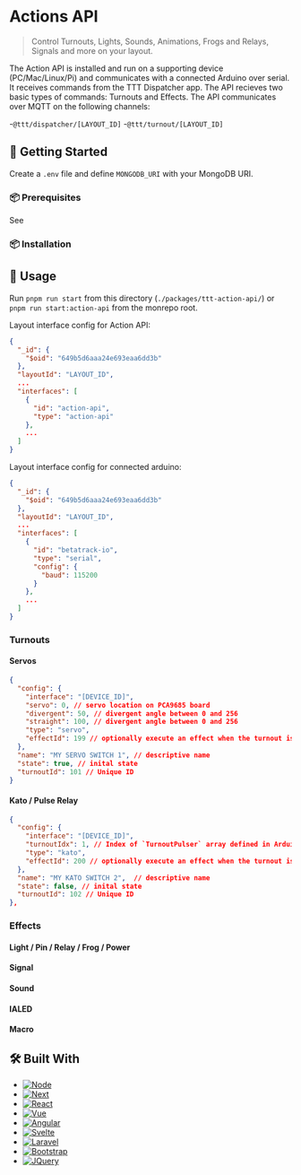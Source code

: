 #  Actions API

> Control Turnouts, Lights, Sounds, Animations, Frogs and Relays, Signals and more on your layout.

The Action API is installed and run on a supporting device (PC/Mac/Linux/Pi) and communicates with a connected Arduino over serial. It receives commands from the TTT Dispatcher app. The API recieves two basic types of commands: Turnouts and Effects. The API communicates over MQTT on the following channels:

-`@ttt/dispatcher/[LAYOUT_ID]`
-`@ttt/turnout/[LAYOUT_ID]`

## 🚀 Getting Started

Create a `.env` file and define `MONGODB_URI` with your MongoDB URI.

### 📦 Prerequisites

See 

### 📦 Installation

## 🧩 Usage

Run `pnpm run start` from this directory (`./packages/ttt-action-api/`) or `pnpm run start:action-api` from the monrepo root.

Layout interface config for Action API:
```json
{
  "_id": {
    "$oid": "649b5d6aaa24e693eaa6dd3b"
  },
  "layoutId": "LAYOUT_ID",
  ...
  "interfaces": [
    {
      "id": "action-api",
      "type": "action-api"
    },
    ...
  ]
}
```

Layout interface config for connected arduino:
```json
{
  "_id": {
    "$oid": "649b5d6aaa24e693eaa6dd3b"
  },
  "layoutId": "LAYOUT_ID",
  ...
  "interfaces": [
    {
      "id": "betatrack-io",
      "type": "serial",
      "config": {
        "baud": 115200
      }
    },
    ...
  ]
}
```

### Turnouts

#### Servos

```json
{
  "config": {
    "interface": "[DEVICE_ID]",
    "servo": 0, // servo location on PCA9685 board
    "divergent": 50, // divergent angle between 0 and 256
    "straight": 100, // divergent angle between 0 and 256
    "type": "servo",
    "effectId": 199 // optionally execute an effect when the turnout is thrown. Effect state will equal turnout state.
  },
  "name": "MY SERVO SWITCH 1", // descriptive name
  "state": true, // inital state
  "turnoutId": 101 // Unique ID
}
```

#### Kato / Pulse Relay

```json
{
  "config": {
    "interface": "[DEVICE_ID]",
    "turnoutIdx": 1, // Index of `TurnoutPulser` array defined in Arduino Sketch (see ttt-io)
    "type": "kato",
    "effectId": 200 // optionally execute an effect when the turnout is thrown. Effect state will equal turnout state.
  },
  "name": "MY KATO SWITCH 2",  // descriptive name
  "state": false, // inital state
  "turnoutId": 102 // Unique ID
},
```

### Effects

#### Light / Pin / Relay / Frog / Power

#### Signal

#### Sound

#### IALED

#### Macro

## 🛠️ Built With

* [![Node][Node.js]][Node-url]
* [![Next][Next.js]][Next-url]
* [![React][React.js]][React-url]
* [![Vue][Vue.js]][Vue-url]
* [![Angular][Angular.io]][Angular-url]
* [![Svelte][Svelte.dev]][Svelte-url]
* [![Laravel][Laravel.com]][Laravel-url]
* [![Bootstrap][Bootstrap.com]][Bootstrap-url]
* [![JQuery][JQuery.com]][JQuery-url]


<!-- MARKDOWN LINKS & IMAGES -->
<!-- https://www.markdownguide.org/basic-syntax/#reference-style-links -->
[contributors-shield]: https://img.shields.io/github/contributors/github_username/repo_name.svg?style=for-the-badge
[contributors-url]: https://github.com/github_username/repo_name/graphs/contributors
[forks-shield]: https://img.shields.io/github/forks/github_username/repo_name.svg?style=for-the-badge
[forks-url]: https://github.com/github_username/repo_name/network/members
[stars-shield]: https://img.shields.io/github/stars/github_username/repo_name.svg?style=for-the-badge
[stars-url]: https://github.com/github_username/repo_name/stargazers
[issues-shield]: https://img.shields.io/github/issues/github_username/repo_name.svg?style=for-the-badge
[issues-url]: https://github.com/github_username/repo_name/issues
[license-shield]: https://img.shields.io/github/license/github_username/repo_name.svg?style=for-the-badge
[license-url]: https://github.com/github_username/repo_name/blob/master/LICENSE.txt
[linkedin-shield]: https://img.shields.io/badge/-LinkedIn-black.svg?style=for-the-badge&logo=linkedin&colorB=555
[linkedin-url]: https://linkedin.com/in/linkedin_username
[product-screenshot]: images/screenshot.png
[Node.js]: https://img.shields.io/badge/node.js-000000?style=for-the-badge&logo=nextdotjs&logoColor=white
[Node-url]: https://nodejs.org/
[Next.js]: https://img.shields.io/badge/next.js-000000?style=for-the-badge&logo=nextdotjs&logoColor=white
[Next-url]: https://nextjs.org/
[React.js]: https://img.shields.io/badge/React-20232A?style=for-the-badge&logo=react&logoColor=61DAFB
[React-url]: https://reactjs.org/
[Vue.js]: https://img.shields.io/badge/Vue.js-35495E?style=for-the-badge&logo=vuedotjs&logoColor=4FC08D
[Vue-url]: https://vuejs.org/
[Angular.io]: https://img.shields.io/badge/Angular-DD0031?style=for-the-badge&logo=angular&logoColor=white
[Angular-url]: https://angular.io/
[Svelte.dev]: https://img.shields.io/badge/Svelte-4A4A55?style=for-the-badge&logo=svelte&logoColor=FF3E00
[Svelte-url]: https://svelte.dev/
[Laravel.com]: https://img.shields.io/badge/Laravel-FF2D20?style=for-the-badge&logo=laravel&logoColor=white
[Laravel-url]: https://laravel.com
[Bootstrap.com]: https://img.shields.io/badge/Bootstrap-563D7C?style=for-the-badge&logo=bootstrap&logoColor=white
[Bootstrap-url]: https://getbootstrap.com
[JQuery.com]: https://img.shields.io/badge/jQuery-0769AD?style=for-the-badge&logo=jquery&logoColor=white
[JQuery-url]: https://jquery.com 